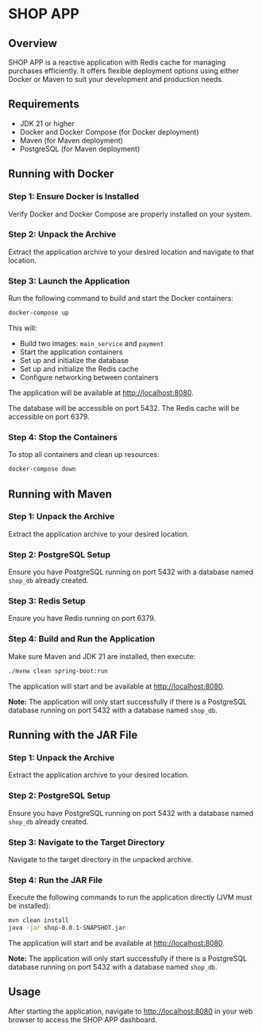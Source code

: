 # SHOP APP

## Overview

SHOP APP is a reactive application with Redis cache for managing purchases efficiently. It offers flexible deployment options using either Docker or Maven to suit your development and production needs.

## Requirements

- JDK 21 or higher
- Docker and Docker Compose (for Docker deployment)
- Maven (for Maven deployment)
- PostgreSQL (for Maven deployment)

## Running with Docker

### Step 1: Ensure Docker is Installed

Verify Docker and Docker Compose are properly installed on your system.

### Step 2: Unpack the Archive

Extract the application archive to your desired location and navigate to that location.

### Step 3: Launch the Application

Run the following command to build and start the Docker containers:

```bash
docker-compose up
```

This will:
- Build two images: `main_service` and `payment`
- Start the application containers
- Set up and initialize the database
- Set up and initialize the Redis cache
- Configure networking between containers

The application will be available at [http://localhost:8080](http://localhost:8080).

The database will be accessible on port 5432.
The Redis cache will be accessible on port 6379.

### Step 4: Stop the Containers

To stop all containers and clean up resources:

```bash
docker-compose down
```

## Running with Maven

### Step 1: Unpack the Archive

Extract the application archive to your desired location.

### Step 2: PostgreSQL Setup

Ensure you have PostgreSQL running on port 5432 with a database named `shop_db` already created.

### Step 3: Redis Setup

Ensure you have Redis running on port 6379.

### Step 4: Build and Run the Application

Make sure Maven and JDK 21 are installed, then execute:

```bash
./mvnw clean spring-boot:run
```

The application will start and be available at [http://localhost:8080](http://localhost:8080).

**Note:** The application will only start successfully if there is a PostgreSQL database running on port 5432 with a database named `shop_db`.


## Running with the JAR File

### Step 1: Unpack the Archive

Extract the application archive to your desired location.

### Step 2: PostgreSQL Setup

Ensure you have PostgreSQL running on port 5432 with a database named `shop_db` already created.

### Step 3: Navigate to the Target Directory

Navigate to the target directory in the unpacked archive.

### Step 4: Run the JAR File

Execute the following commands to run the application directly (JVM must be installed):

```bash
mvn clean install
java -jar shop-0.0.1-SNAPSHOT.jar
```

The application will start and be available at [http://localhost:8080](http://localhost:8080).

**Note:** The application will only start successfully if there is a PostgreSQL database running on port 5432 with a database named `shop_db`.

## Usage

After starting the application, navigate to [http://localhost:8080](http://localhost:8080) in your web browser to access the SHOP APP dashboard.
